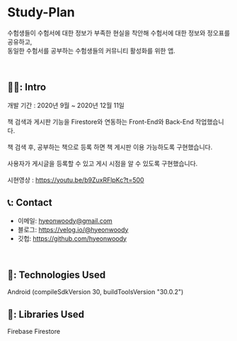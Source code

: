 # Study-Plan
수험생들이 수험서에 대한 정보가 부족한 현실을 착안해 수험서에 대한 정보와 정오표를 공유하고,
</br>
동일한 수험서를 공부하는 수험생들의 커뮤니티 활성화를 위한 앱.

</br>

## 🧑‍💻: Intro
개발 기간 : 2020년 9월 ~ 2020년 12월 11일
</br>  
책 검색과 게시판 기능을 Firestore와 연동하는 Front-End와 Back-End 작업했습니다.
</br>  
책 검색 후, 공부하는 책으로 등록 하면 책 게시판 이용 가능하도록 구현했습니다.
</br>  
사용자가 게시글을 등록할 수 있고 게시 시점을 알 수 있도록 구현했습니다.
</br>  
시현영상 : https://youtu.be/b9ZuxRFlpKc?t=500
</br>

## 📞: Contact
- 이메일: hyeonwoody@gmail.com
- 블로그: https://velog.io/@hyeonwoody
- 깃헙: https://github.com/hyeonwoody

</br>

## 🧱: Technologies Used
Android (compileSdkVersion 30, buildToolsVersion "30.0.2")


## 📖: Libraries Used
Firebase Firestore
